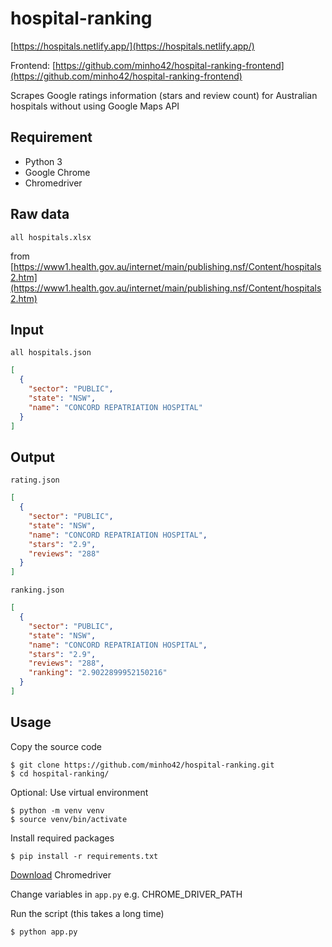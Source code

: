 # hospital-ranking

[https://hospitals.netlify.app/](https://hospitals.netlify.app/)

Frontend: [https://github.com/minho42/hospital-ranking-frontend](https://github.com/minho42/hospital-ranking-frontend)

Scrapes Google ratings information (stars and review count) for Australian hospitals without using Google Maps API

## Requirement

- Python 3
- Google Chrome
- Chromedriver

## Raw data

`all hospitals.xlsx`

from [https://www1.health.gov.au/internet/main/publishing.nsf/Content/hospitals2.htm](https://www1.health.gov.au/internet/main/publishing.nsf/Content/hospitals2.htm)

## Input

`all hospitals.json`

```json
[
  {
    "sector": "PUBLIC",
    "state": "NSW",
    "name": "CONCORD REPATRIATION HOSPITAL"
  }
]
```

## Output

`rating.json`

```json
[
  {
    "sector": "PUBLIC",
    "state": "NSW",
    "name": "CONCORD REPATRIATION HOSPITAL",
    "stars": "2.9",
    "reviews": "288"
  }
]
```

`ranking.json`

```json
[
  {
    "sector": "PUBLIC",
    "state": "NSW",
    "name": "CONCORD REPATRIATION HOSPITAL",
    "stars": "2.9",
    "reviews": "288",
    "ranking": "2.9022899952150216"
  }
]
```

## Usage

Copy the source code

```shell
$ git clone https://github.com/minho42/hospital-ranking.git
$ cd hospital-ranking/
```

Optional: Use virtual environment

```shell
$ python -m venv venv
$ source venv/bin/activate
```

Install required packages

```shell
$ pip install -r requirements.txt
```

[Download](https://chromedriver.chromium.org/downloads) Chromedriver

Change variables in `app.py`
e.g. CHROME_DRIVER_PATH

Run the script (this takes a long time)

```
$ python app.py
```

